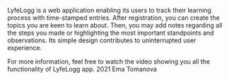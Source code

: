 LyfeLogg is a web application enabling its users to track their learning process with time-stamped entries. After registration, you can create the topics you are keen to learn about. Then, you may add notes regarding all the steps you made or highlighting the most important standpoints and observations. Its simple design contributes to uninterrupted user experience.

For more information, feel free to watch the video showing you all the functionality of LyfeLogg app.
2021 Ema Tomanova
